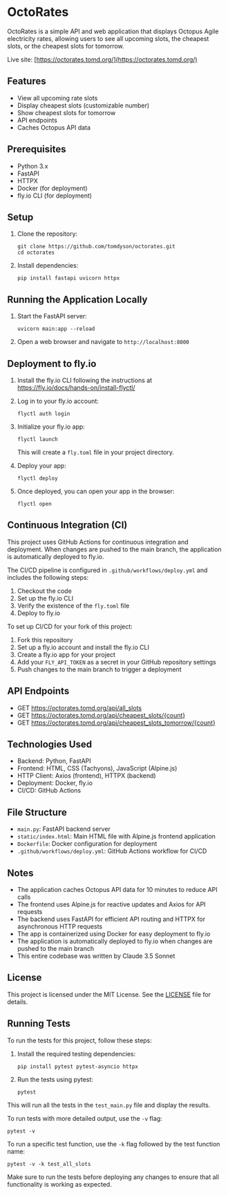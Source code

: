 # OctoRates

OctoRates is a simple API and web application that displays Octopus Agile electricity rates, allowing users to see all upcoming slots, the cheapest slots, or the cheapest slots for tomorrow.

Live site: [https://octorates.tomd.org/](https://octorates.tomd.org/)

## Features

- View all upcoming rate slots
- Display cheapest slots (customizable number)
- Show cheapest slots for tomorrow
- API endpoints
- Caches Octopus API data

## Prerequisites

- Python 3.x
- FastAPI
- HTTPX
- Docker (for deployment)
- fly.io CLI (for deployment)

## Setup

1. Clone the repository:
   ```
   git clone https://github.com/tomdyson/octorates.git
   cd octorates
   ```

2. Install dependencies:
   ```
   pip install fastapi uvicorn httpx
   ```

## Running the Application Locally

1. Start the FastAPI server:
   ```
   uvicorn main:app --reload
   ```

2. Open a web browser and navigate to `http://localhost:8000`

## Deployment to fly.io

1. Install the fly.io CLI following the instructions at https://fly.io/docs/hands-on/install-flyctl/

2. Log in to your fly.io account:
   ```
   flyctl auth login
   ```

3. Initialize your fly.io app:
   ```
   flyctl launch
   ```
   This will create a `fly.toml` file in your project directory.

4. Deploy your app:
   ```
   flyctl deploy
   ```

5. Once deployed, you can open your app in the browser:
   ```
   flyctl open
   ```

## Continuous Integration (CI)

This project uses GitHub Actions for continuous integration and deployment. When changes are pushed to the main branch, the application is automatically deployed to fly.io.

The CI/CD pipeline is configured in `.github/workflows/deploy.yml` and includes the following steps:

1. Checkout the code
2. Set up the fly.io CLI
3. Verify the existence of the `fly.toml` file
4. Deploy to fly.io

To set up CI/CD for your fork of this project:

1. Fork this repository
2. Set up a fly.io account and install the fly.io CLI
3. Create a fly.io app for your project
4. Add your `FLY_API_TOKEN` as a secret in your GitHub repository settings
5. Push changes to the main branch to trigger a deployment

## API Endpoints

- GET https://octorates.tomd.org/api/all_slots
- GET https://octorates.tomd.org/api/cheapest_slots/{count}
- GET https://octorates.tomd.org/api/cheapest_slots_tomorrow/{count}

## Technologies Used

- Backend: Python, FastAPI
- Frontend: HTML, CSS (Tachyons), JavaScript (Alpine.js)
- HTTP Client: Axios (frontend), HTTPX (backend)
- Deployment: Docker, fly.io
- CI/CD: GitHub Actions

## File Structure

- `main.py`: FastAPI backend server
- `static/index.html`: Main HTML file with Alpine.js frontend application
- `Dockerfile`: Docker configuration for deployment
- `.github/workflows/deploy.yml`: GitHub Actions workflow for CI/CD

## Notes

- The application caches Octopus API data for 10 minutes to reduce API calls
- The frontend uses Alpine.js for reactive updates and Axios for API requests
- The backend uses FastAPI for efficient API routing and HTTPX for asynchronous HTTP requests
- The app is containerized using Docker for easy deployment to fly.io
- The application is automatically deployed to fly.io when changes are pushed to the main branch
- This entire codebase was written by Claude 3.5 Sonnet

## License

This project is licensed under the MIT License. See the [LICENSE](LICENSE) file for details.

## Running Tests

To run the tests for this project, follow these steps:

1. Install the required testing dependencies:
   ```
   pip install pytest pytest-asyncio httpx
   ```

2. Run the tests using pytest:
   ```
   pytest
   ```

This will run all the tests in the `test_main.py` file and display the results.

To run tests with more detailed output, use the `-v` flag:
   ```
   pytest -v
   ```

To run a specific test function, use the `-k` flag followed by the test function name:
   ```
   pytest -v -k test_all_slots
   ```

Make sure to run the tests before deploying any changes to ensure that all functionality is working as expected.
